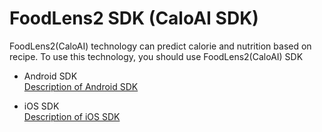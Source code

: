 # FoodLens2 SDK (CaloAI SDK)

FoodLens2(CaloAI) technology can predict calorie and nutrition based on recipe. 
To use this technology, you should use FoodLens2(CaloAI) SDK

- Android SDK  
  [Description of Android SDK](Android/)

- iOS SDK  
  [Description of iOS SDK](IOS/)
